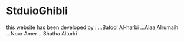 # StduioGhibli
this website has been developed by :
   ...Batool Al-harbi 
   ...Alaa Alrumaih
   ...Nour Amer 
   ...Shatha Alturki
   


